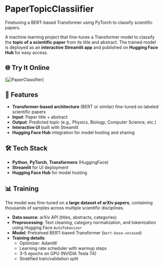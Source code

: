 # PaperTopicClassiifier
Finetuning a BERT-based Transformer using PyTorch to classify scientific papers.


A machine learning project that fine-tunes a Transformer model to classify the **topic of a scientific paper** from its title and abstract. The trained model is deployed as an **interactive Streamlit app** and published on **Hugging Face Hub** for easy access.

## 🌐 Try It Online
[![PaperClassifier](https://huggingface.co/spaces/Smomitya/PaperClassifier)]

## 🚀 Features
- **Transformer-based architecture** (BERT or similar) fine-tuned on labeled scientific papers  
- **Input**: Paper title + abstract  
- **Output**: Predicted topic (e.g., Physics, Biology, Computer Science, etc.)  
- **Interactive UI** built with Streamlit  
- **Hugging Face Hub** integration for model hosting and sharing  

## 🛠 Tech Stack
- **Python**, **PyTorch**, **Transformers** (HuggingFace)  
- **Streamlit** for UI deployment  
- **Hugging Face Hub** for model hosting  

## 📊 Training
The model was fine-tuned on a **large dataset of arXiv papers**, containing thousands of samples across multiple scientific disciplines.

- **Data source**: arXiv API (titles, abstracts, categories)  
- **Preprocessing**: Text cleaning, category normalization, and tokenization using Hugging Face `AutoTokenizer`  
- **Model**: Pretrained BERT-based Transformer (`bert-base-uncased`)  
- **Training details**:  
  - Optimizer: AdamW  
  - Learning rate scheduler with warmup steps  
  - 3–5 epochs on GPU (NVIDIA Tesla T4)  
  - Stratified train/validation split  


